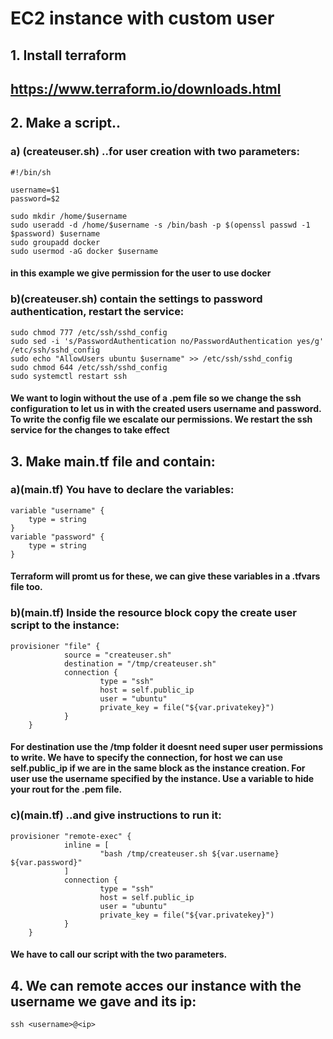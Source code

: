 # EC2 instance with custom user
## 1. Install terraform 
## https://www.terraform.io/downloads.html
## 2. Make a script..
### a) (createuser.sh) ..for user creation with two parameters:
    #!/bin/sh
    
    username=$1
    password=$2
    	
    sudo mkdir /home/$username
    sudo useradd -d /home/$username -s /bin/bash -p $(openssl passwd -1 $password) $username
    sudo groupadd docker
    sudo usermod -aG docker $username

#### in this example we give permission for the user to use docker 

### b)(createuser.sh) contain the settings to password authentication, restart the service:

    sudo chmod 777 /etc/ssh/sshd_config
    sudo sed -i 's/PasswordAuthentication no/PasswordAuthentication yes/g' /etc/ssh/sshd_config
    sudo echo "AllowUsers ubuntu $username" >> /etc/ssh/sshd_config
    sudo chmod 644 /etc/ssh/sshd_config
    sudo systemctl restart ssh

#### We want to login without the use of a .pem file so we change the ssh configuration to let us in with the created users username and  password. To write the config file we escalate our permissions. We restart the ssh service for the changes to take effect

## 3. Make main.tf file and contain:
### a)(main.tf) You have to declare the variables:

    variable "username" {
		type = string
    }
    variable "password" {
		type = string
    }
#### Terraform will promt us for these, we can give these variables in a .tfvars file too.

### b)(main.tf) Inside the resource block copy the create user script to the instance:

    provisioner "file" {
				source = "createuser.sh"
				destination = "/tmp/createuser.sh"
				connection {
						type = "ssh"
						host = self.public_ip
						user = "ubuntu"
						private_key = file("${var.privatekey}")
				}
		}

#### For destination use the /tmp folder it doesnt need super user permissions to write. We have to specify the connection, for host we can use self.public_ip if we are in the same block as the instance creation. For user use the username specified by the instance. Use a variable to hide your rout for the .pem file.

### c)(main.tf) ..and give instructions to run it: 

    provisioner "remote-exec" {
				inline = [
						"bash /tmp/createuser.sh ${var.username} ${var.password}"
				]
				connection {
						type = "ssh"
						host = self.public_ip
						user = "ubuntu"
						private_key = file("${var.privatekey}")
				}
		}

#### We have to call our script with the two parameters.

## 4. We can remote acces our instance with the username we gave and its ip:

    ssh <username>@<ip>
